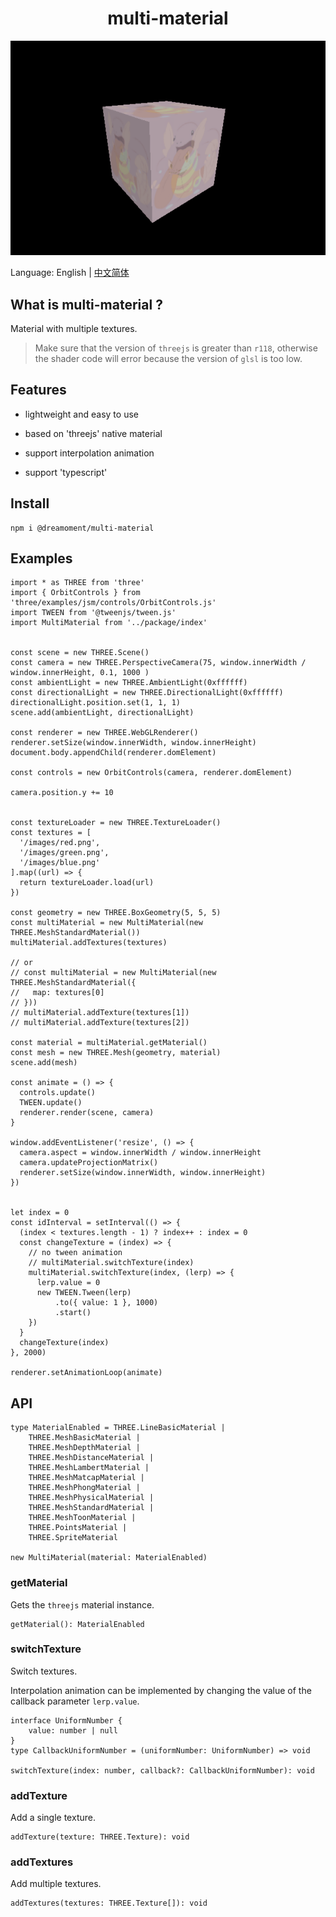 <h1 align="center">multi-material</h1>

![](/docs/preview.gif)

Language: English | [中文简体](README_zh_cn.md)

## What is multi-material ?

Material with multiple textures.

> Make sure that the version of `threejs` is greater than `r118`, otherwise the shader code will error because the version of `glsl` is too low.

## Features

- lightweight and easy to use

- based on 'threejs' native material

- support interpolation animation

- support 'typescript'

## Install

```agsl
npm i @dreamoment/multi-material
```

## Examples

```
import * as THREE from 'three'
import { OrbitControls } from 'three/examples/jsm/controls/OrbitControls.js'
import TWEEN from '@tweenjs/tween.js'
import MultiMaterial from '../package/index'


const scene = new THREE.Scene()
const camera = new THREE.PerspectiveCamera(75, window.innerWidth / window.innerHeight, 0.1, 1000 )
const ambientLight = new THREE.AmbientLight(0xffffff)
const directionalLight = new THREE.DirectionalLight(0xffffff)
directionalLight.position.set(1, 1, 1)
scene.add(ambientLight, directionalLight)

const renderer = new THREE.WebGLRenderer()
renderer.setSize(window.innerWidth, window.innerHeight)
document.body.appendChild(renderer.domElement)

const controls = new OrbitControls(camera, renderer.domElement)

camera.position.y += 10


const textureLoader = new THREE.TextureLoader()
const textures = [
  '/images/red.png',
  '/images/green.png',
  '/images/blue.png'
].map((url) => {
  return textureLoader.load(url)
})

const geometry = new THREE.BoxGeometry(5, 5, 5)
const multiMaterial = new MultiMaterial(new THREE.MeshStandardMaterial())
multiMaterial.addTextures(textures)

// or
// const multiMaterial = new MultiMaterial(new THREE.MeshStandardMaterial({
//   map: textures[0]
// }))
// multiMaterial.addTexture(textures[1])
// multiMaterial.addTexture(textures[2])

const material = multiMaterial.getMaterial()
const mesh = new THREE.Mesh(geometry, material)
scene.add(mesh)

const animate = () => {
  controls.update()
  TWEEN.update()
  renderer.render(scene, camera)
}

window.addEventListener('resize', () => {
  camera.aspect = window.innerWidth / window.innerHeight
  camera.updateProjectionMatrix()
  renderer.setSize(window.innerWidth, window.innerHeight)
})


let index = 0
const idInterval = setInterval(() => {
  (index < textures.length - 1) ? index++ : index = 0
  const changeTexture = (index) => {
    // no tween animation
    // multiMaterial.switchTexture(index)
    multiMaterial.switchTexture(index, (lerp) => {
      lerp.value = 0
      new TWEEN.Tween(lerp)
          .to({ value: 1 }, 1000)
          .start()
    })
  }
  changeTexture(index)
}, 2000)

renderer.setAnimationLoop(animate)
```

## API

```
type MaterialEnabled = THREE.LineBasicMaterial |
    THREE.MeshBasicMaterial |
    THREE.MeshDepthMaterial |
    THREE.MeshDistanceMaterial |
    THREE.MeshLambertMaterial |
    THREE.MeshMatcapMaterial |
    THREE.MeshPhongMaterial |
    THREE.MeshPhysicalMaterial |
    THREE.MeshStandardMaterial |
    THREE.MeshToonMaterial |
    THREE.PointsMaterial |
    THREE.SpriteMaterial

new MultiMaterial(material: MaterialEnabled)
```

### getMaterial

Gets the `threejs` material instance.

```
getMaterial(): MaterialEnabled
```

### switchTexture

Switch textures.

Interpolation animation can be implemented by changing the value of the callback parameter `lerp.value`.

```
interface UniformNumber {
    value: number | null
}
type CallbackUniformNumber = (uniformNumber: UniformNumber) => void

switchTexture(index: number, callback?: CallbackUniformNumber): void
```

### addTexture

Add a single texture.

```
addTexture(texture: THREE.Texture): void
```

### addTextures

Add multiple textures.

```
addTextures(textures: THREE.Texture[]): void
```